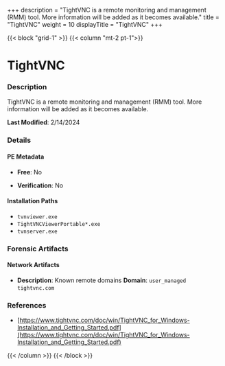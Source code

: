 +++
description = "TightVNC is a remote monitoring and management (RMM) tool. More information will be added as it becomes available."
title = "TightVNC"
weight = 10
displayTitle = "TightVNC"
+++


{{< block "grid-1" >}}
{{< column "mt-2 pt-1">}}

# TightVNC


### Description

TightVNC is a remote monitoring and management (RMM) tool. More information will be added as it becomes available.



**Last Modified**: 2/14/2024

### Details


#### PE Metadata


- **Free**: No

- **Verification**: No




#### Installation Paths
- `tvnviewer.exe`
- `TightVNCViewerPortable*.exe`
- `tvnserver.exe`

### Forensic Artifacts




#### Network Artifacts

- **Description**: Known remote domains
  **Domain**: `user_managed` `tightvnc.com`





### References
- [https://www.tightvnc.com/doc/win/TightVNC_for_Windows-Installation_and_Getting_Started.pdf](https://www.tightvnc.com/doc/win/TightVNC_for_Windows-Installation_and_Getting_Started.pdf)



{{< /column >}}
{{< /block >}}
